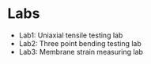 # Labs

* Lab1: Uniaxial tensile testing lab
* Lab2: Three point bending testing lab
* Lab3: Membrane strain measuring lab
